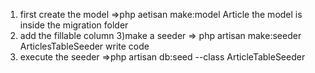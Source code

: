 1) first create the model
    =>php aetisan make:model Article
    the model is inside the migration folder
2) add the fillable column
3)make a seeder
    => php artisan make:seeder ArticlesTableSeeder
    write code
4) execute the seeder
    =>php artisan db:seed --class ArticleTableSeeder

